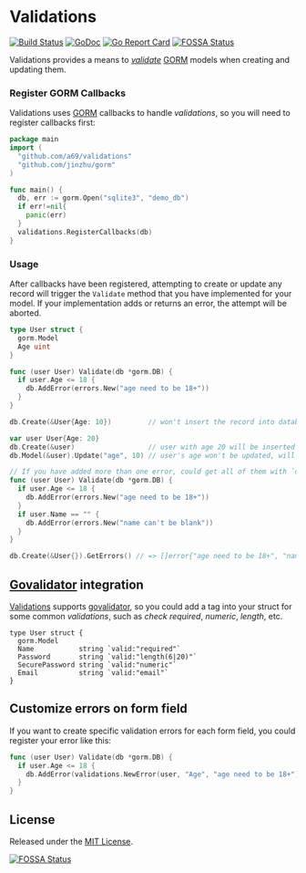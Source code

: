 # Validations
[![Build Status](https://travis-ci.org/a69/validations.svg?branch=master)](https://travis-ci.org/a69/validations)
[![GoDoc](https://godoc.org/github.com/a69/validations?status.svg)](https://godoc.org/github.com/a69/validations)
[![Go Report Card](https://goreportcard.com/badge/github.com/a69/validations)](https://goreportcard.com/report/github.com/a69/validations)
[![FOSSA Status](https://app.fossa.io/api/projects/git%2Bgithub.com%2Fa69%2Fvalidations.svg?type=shield)](https://app.fossa.io/projects/git%2Bgithub.com%2Fa69%2Fvalidations?ref=badge_shield)

Validations provides a means to [*validate*](https://en.wikipedia.org/wiki/Data_validation) [GORM](https://github.com/jinzhu/gorm) models when creating and updating them.

### Register GORM Callbacks

Validations uses [GORM](https://github.com/jinzhu/gorm) callbacks to handle *validations*, so you will need to register callbacks first:

```go
package main
import (
  "github.com/a69/validations"
  "github.com/jinzhu/gorm"
)

func main() {
  db, err := gorm.Open("sqlite3", "demo_db")
  if err!=nil{
    panic(err)
  }
  validations.RegisterCallbacks(db)
}
```

### Usage

After callbacks have been registered, attempting to create or update any record will trigger the `Validate` method that you have implemented for your model. If your implementation adds or returns an error, the attempt will be aborted.

```go
type User struct {
  gorm.Model
  Age uint
}

func (user User) Validate(db *gorm.DB) {
  if user.Age <= 18 {
    db.AddError(errors.New("age need to be 18+"))
  }
}

db.Create(&User{Age: 10})         // won't insert the record into database, as the `Validate` method will return error

var user User{Age: 20}
db.Create(&user)                  // user with age 20 will be inserted into database
db.Model(&user).Update("age", 10) // user's age won't be updated, will return error `age need to be 18+`

// If you have added more than one error, could get all of them with `db.GetErrors()`
func (user User) Validate(db *gorm.DB) {
  if user.Age <= 18 {
    db.AddError(errors.New("age need to be 18+"))
  }
  if user.Name == "" {
    db.AddError(errors.New("name can't be blank"))
  }
}

db.Create(&User{}).GetErrors() // => []error{"age need to be 18+", "name can't be blank"}
```

## [Govalidator](https://github.com/asaskevich/govalidator) integration

[Validations](https://github.com/a69/validations) supports [govalidator](https://github.com/asaskevich/govalidator), so you could add a tag into your struct for some common *validations*, such as *check required*, *numeric*, *length*, etc.

```
type User struct {
  gorm.Model
  Name           string `valid:"required"`
  Password       string `valid:"length(6|20)"`
  SecurePassword string `valid:"numeric"`
  Email          string `valid:"email"`
}
```

## Customize errors on form field

If you want to create specific validation errors for each form field, you could register your error like this:

```go
func (user User) Validate(db *gorm.DB) {
  if user.Age <= 18 {
    db.AddError(validations.NewError(user, "Age", "age need to be 18+"))
  }
}
```

## License

Released under the [MIT License](http://opensource.org/licenses/MIT).


[![FOSSA Status](https://app.fossa.io/api/projects/git%2Bgithub.com%2Fa69%2Fvalidations.svg?type=large)](https://app.fossa.io/projects/git%2Bgithub.com%2Fa69%2Fvalidations?ref=badge_large)